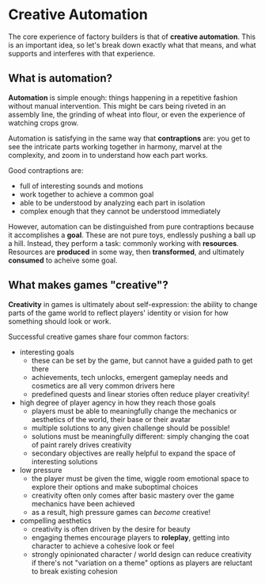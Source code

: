 # Creative Automation

The core experience of factory builders is that of **creative automation**.
This is an important idea, so let's break down exactly what that means, and what supports and interferes with that experience.

## What is automation?

**Automation** is simple enough: things happening in a repetitive fashion without manual intervention.
This might be cars being riveted in an assembly line, the grinding of wheat into flour, or even the experience of watching crops grow.

Automation is satisfying in the same way that **contraptions** are:
you get to see the intricate parts working together in harmony, marvel at the complexity, and zoom in to understand how each part works.

Good contraptions are:

- full of interesting sounds and motions
- work together to achieve a common goal
- able to be understood by analyzing each part in isolation
- complex enough that they cannot be understood immediately

However, automation can be distinguished from pure contraptions because it accomplishes a **goal**.
These are not pure toys, endlessly pushing a ball up a hill.
Instead, they perform a task: commonly working with **resources**.
Resources are **produced** in some way, then **transformed**, and ultimately **consumed** to acheive some goal.

## What makes games "creative"?

**Creativity** in games is ultimately about self-expression:
the ability to change parts of the game world to reflect players' identity or vision for how something should look or work.

Successful creative games share four common factors:

- interesting goals
  - these can be set by the game, but cannot have a guided path to get there
  - achievements, tech unlocks, emergent gameplay needs and cosmetics are all very common drivers here
  - predefined quests and linear stories often reduce player creativity!
- high degree of player agency in how they reach those goals
  - players must be able to meaningfully change the mechanics or aesthetics of the world, their base or their avatar
  - multiple solutions to any given challenge should be possible!
  - solutions must be meaningfully different: simply changing the coat of paint rarely drives creativity
  - secondary objectives are really helpful to expand the space of interesting solutions
- low pressure
  - the player must be given the time, wiggle room emotional space to explore their options and make suboptimal choices
  - creativity often only comes after basic mastery over the game mechanics have been achieved
  - as a result, high pressure games can *become* creative!
- compelling aesthetics
  - creativity is often driven by the desire for beauty
  - engaging themes encourage players to **roleplay**, getting into character to achieve a cohesive look or feel
  - strongly opinionated character / world design can reduce creativity if there's not "variation on a theme" options as players are reluctant to break existing cohesion
